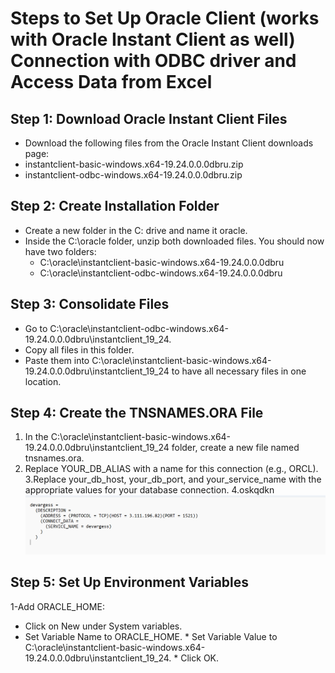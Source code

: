 # Steps to Set Up Oracle Client (works with Oracle Instant Client as well) Connection with ODBC driver and Access Data from Excel<br>

## Step 1: Download Oracle Instant Client Files
* Download the following files from the Oracle Instant Client downloads page:
* instantclient-basic-windows.x64-19.24.0.0.0dbru.zip
* instantclient-odbc-windows.x64-19.24.0.0.0dbru.zip

## Step 2: Create Installation Folder
* Create a new folder in the C: drive and name it oracle.
* Inside the C:\oracle folder, unzip both downloaded files. You should now have two folders:
   * C:\oracle\instantclient-basic-windows.x64-19.24.0.0.0dbru
   * C:\oracle\instantclient-odbc-windows.x64-19.24.0.0.0dbru

## Step 3: Consolidate Files
* Go to C:\oracle\instantclient-odbc-windows.x64-19.24.0.0.0dbru\instantclient_19_24.
* Copy all files in this folder.
* Paste them into C:\oracle\instantclient-basic-windows.x64-19.24.0.0.0dbru\instantclient_19_24 to have all necessary files in one location.

## Step 4: Create the TNSNAMES.ORA File
1. In the C:\oracle\instantclient-basic-windows.x64-19.24.0.0.0dbru\instantclient_19_24 folder, create a new file named tnsnames.ora.
2. Replace YOUR_DB_ALIAS with a name for this connection (e.g., ORCL).
3.Replace your_db_host, your_db_port, and your_service_name with the appropriate values for your database connection.
4.oskqdkn
![Added Image](./ODBC-driver-setup-screenshots/Screenshot-2024-11-06-135119.png)<br>

## Step 5: Set Up Environment Variables
1-Add ORACLE_HOME:
   * Click on New under System variables.
   * Set Variable Name to ORACLE_HOME.
   	* Set Variable Value to C:\oracle\instantclient-basic-windows.x64-19.24.0.0.0dbru\instantclient_19_24.
    * Click OK.